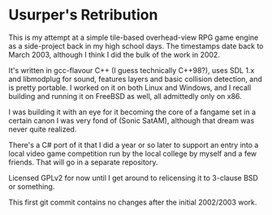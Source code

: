 # Usurper's Retribution

This is my attempt at a simple tile-based overhead-view RPG game engine as a
side-project back in my high school days.  The timestamps date back to March
2003, although I think I did the bulk of the work in 2002.

It's written in gcc-flavour C++ (I guess technically C++98?), uses SDL 1.x and
libmodplug for sound, features layers and basic collision detection, and is
pretty portable.  I worked on it on both Linux and Windows, and I recall
building and running it on FreeBSD as well, all admittedly only on x86.

I was building it with an eye for it becoming the core of a fangame set in a
certain canon I was very fond of (Sonic SatAM), although that dream was never
quite realized.

There's a C# port of it that I did a year or so later to support an entry into a
local video game competition run by the local college by myself and a few
friends. That will go in a separate repository.

Licensed GPLv2 for now until I get around to relicensing it to 3-clause BSD or
something.

This first git commit contains no changes after the initial 2002/2003 work.